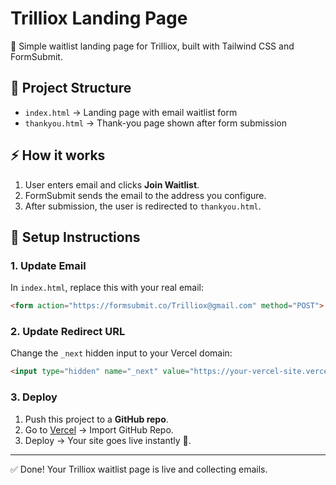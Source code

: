 # Trilliox Landing Page

🚀 Simple waitlist landing page for Trilliox, built with Tailwind CSS and FormSubmit.

## 📂 Project Structure
- `index.html` → Landing page with email waitlist form
- `thankyou.html` → Thank-you page shown after form submission

## ⚡ How it works
1. User enters email and clicks **Join Waitlist**.
2. FormSubmit sends the email to the address you configure.
3. After submission, the user is redirected to `thankyou.html`.

## 🔧 Setup Instructions

### 1. Update Email
In `index.html`, replace this with your real email:
```html
<form action="https://formsubmit.co/Trilliox@gmail.com" method="POST">
```

### 2. Update Redirect URL
Change the `_next` hidden input to your Vercel domain:
```html
<input type="hidden" name="_next" value="https://your-vercel-site.vercel.app/thankyou.html">
```

### 3. Deploy
1. Push this project to a **GitHub repo**.
2. Go to [Vercel](https://vercel.com) → Import GitHub Repo.
3. Deploy → Your site goes live instantly 🎉.

---
✅ Done! Your Trilliox waitlist page is live and collecting emails.
